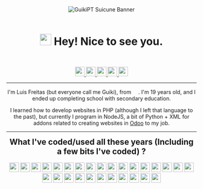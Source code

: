 <div align="center">
    <img src="https://pa1.narvii.com/6481/2b3b71d33f5f4fb0c8200dec691b006c4e8da900_hq.gif" alt="GuikiPT Suicune Banner">
</div>
<br />
<div align="center">
    <h1>
        <b>
            <img src="https://cdn.discordapp.com/emojis/592289144978407434.gif?size=1024&quality=high" width="30"/>
            Hey! Nice to see you.
        </b>
    </h1>
</div>
<br />
<div align="center">
    <p>
            <a href="https://www.twitter.com/its_GuikiPT">
                <img src="https://img.shields.io/badge/twitter-%231DA1F2.svg?&style=for-the-badge&logo=twitter&logoColor=white" height=25>
            </a>
            <a href="https://youtube.com/@GuikiPT">
                <img src="https://img.shields.io/badge/YouTube-%23FF0000.svg?style=for-the-badge&logo=YouTube&logoColor=white" height="25">
            </a>
            <a href="https://github.com/GuikiPT">
                <img src="https://img.shields.io/badge/github-%23121011.svg?style=for-the-badge&logo=github&logoColor=white" height="25">
            </a>
            <a href="https://twitch.tv/guikipt">
                <img src="https://img.shields.io/badge/Twitch-9347FF?style=for-the-badge&logo=twitch&logoColor=white" height="25">
            </a>
            <a href="https://www.reddit.com/user/LucarioZilla">
                <img src="https://img.shields.io/badge/Reddit-FF4500?style=for-the-badge&logo=reddit&logoColor=white" height="25">
            </a>
    </p>
</div>
<hr/>
<div align="center">
    <p>
        I'm Luis Freitas (but everyone call me Guiki), from <img src="https://cdn-icons-png.flaticon.com/512/197/197463.png" width="15">. I'm 19 years old, and I ended up completing school with secondary education.
    </p>
    <p>
        I learned how to develop websites in PHP (although I left that language to the past), but currently I program in NodeJS, a bit of Python + XML for addons related to creating websites in <a href="https://github.com/odoo/odoo" target="_blank">Odoo</a> to my job.
</div>
<hr/>
<div align="center">
    <p>
        <div style="font-size: 1.5em">
            <b>
            What I've coded/used all these years (Including a few bits I've coded) ?
            </b>
        </div>
        <br />
        <img src="https://img.shields.io/badge/c-%2300599C.svg?style=for-the-badge&logo=c&logoColor=white" height="25">
        <img src="https://img.shields.io/badge/html5-%23E34F26.svg?style=for-the-badge&logo=html5&logoColor=white" height="25">
        <img src="https://img.shields.io/badge/css3-%231572B6.svg?style=for-the-badge&logo=css3&logoColor=white" height="25">
        <img src="https://img.shields.io/badge/bootstrap-%23563D7C.svg?style=for-the-badge&logo=bootstrap&logoColor=white" height="25">
        <img src="https://img.shields.io/badge/apache-%23D42029.svg?style=for-the-badge&logo=apache&logoColor=white" height="25">
        <img src="https://img.shields.io/badge/php-%23777BB4.svg?style=for-the-badge&logo=php&logoColor=white" height="25">
        <img src="https://img.shields.io/badge/mysql-%2300f.svg?style=for-the-badge&logo=mysql&logoColor=white" height="25">
        <img src="https://img.shields.io/badge/javascript-%23323330.svg?style=for-the-badge&logo=javascript&logoColor=%23F7DF1E" height="25">
        <img src="https://img.shields.io/badge/jquery-%230769AD.svg?style=for-the-badge&logo=jquery&logoColor=white" height="25">
        <img src="https://img.shields.io/badge/shell_script-%23121011.svg?style=for-the-badge&logo=gnu-bash&logoColor=white" height="25">
        <img src="https://img.shields.io/badge/WordPress-%23117AC9.svg?style=for-the-badge&logo=WordPress&logoColor=white" height="25">
        <img src="https://img.shields.io/badge/node.js-6DA55F?style=for-the-badge&logo=node.js&logoColor=white" height="25">
        <img src="https://img.shields.io/badge/NPM-%23000000.svg?style=for-the-badge&logo=npm&logoColor=white" height="25">
        <img src="https://img.shields.io/badge/yarn-%232C8EBB.svg?style=for-the-badge&logo=yarn&logoColor=white" height="25">
        <img src="https://img.shields.io/badge/express.js-%23404d59.svg?style=for-the-badge&logo=express&logoColor=%2361DAFB" height="25">
        <img src="https://img.shields.io/badge/Pug-FFF?style=for-the-badge&logo=pug&logoColor=A86454" height="25">
        <img src="https://img.shields.io/badge/Socket.io-black?style=for-the-badge&logo=socket.io&badgeColor=010101" height="25">
        <img src="https://img.shields.io/badge/markdown-%23000000.svg?style=for-the-badge&logo=markdown&logoColor=white" height="25">
        <img src="https://img.shields.io/badge/Discord-%235865F2.svg?style=for-the-badge&logo=discord&logoColor=white" height="25">
        <img src="https://img.shields.io/badge/python-3670A0?style=for-the-badge&logo=python&logoColor=ffdd54" height="25">
        <img src="https://img.shields.io/badge/rust-%23000000.svg?style=for-the-badge&logo=rust&logoColor=white" height="25">
        <img src="https://img.shields.io/badge/Flutter-%2302569B.svg?style=for-the-badge&logo=Flutter&logoColor=white" height="25">
        <img src="https://img.shields.io/badge/firebase-%23039BE5.svg?style=for-the-badge&logo=firebase" height="25">
        <img src="https://img.shields.io/badge/Qt-%23217346.svg?style=for-the-badge&logo=Qt&logoColor=white" height="25">
        <img src="https://img.shields.io/badge/react-%2320232a.svg?style=for-the-badge&logo=react&logoColor=%2361DAFB" height="25">
        <img src="https://img.shields.io/badge/vuejs-%2335495e.svg?style=for-the-badge&logo=vuedotjs&logoColor=%234FC08D" height="25">
        <img src="https://img.shields.io/badge/java-%23ED8B00.svg?style=for-the-badge&logo=java&logoColor=white" height="25">
        <img src="https://img.shields.io/badge/spring-%236DB33F.svg?style=for-the-badge&logo=spring&logoColor=white" height="25">
    </p>
</div>